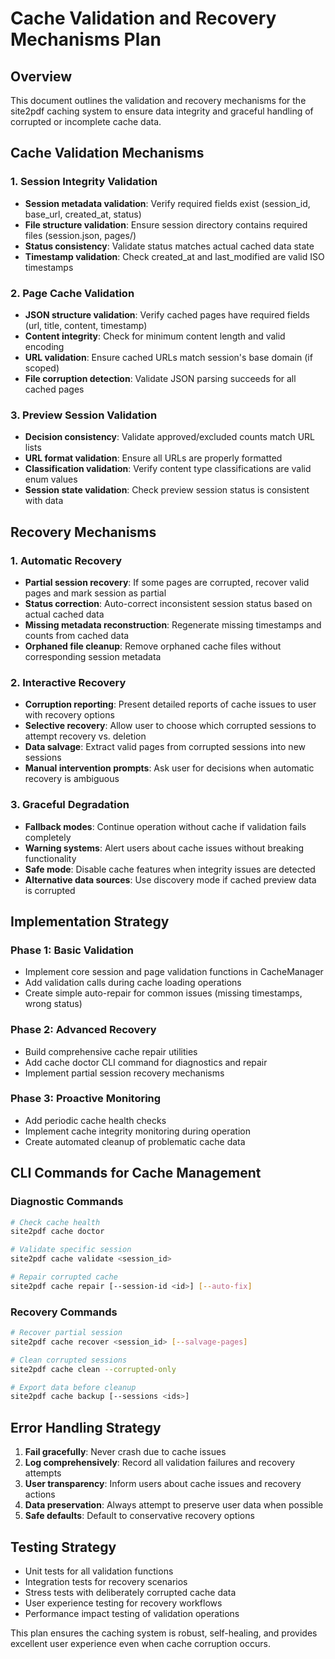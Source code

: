 # Cache Validation and Recovery Mechanisms Plan

## Overview
This document outlines the validation and recovery mechanisms for the site2pdf caching system to ensure data integrity and graceful handling of corrupted or incomplete cache data.

## Cache Validation Mechanisms

### 1. Session Integrity Validation
- **Session metadata validation**: Verify required fields exist (session_id, base_url, created_at, status)
- **File structure validation**: Ensure session directory contains required files (session.json, pages/)
- **Status consistency**: Validate status matches actual cached data state
- **Timestamp validation**: Check created_at and last_modified are valid ISO timestamps

### 2. Page Cache Validation
- **JSON structure validation**: Verify cached pages have required fields (url, title, content, timestamp)
- **Content integrity**: Check for minimum content length and valid encoding
- **URL validation**: Ensure cached URLs match session's base domain (if scoped)
- **File corruption detection**: Validate JSON parsing succeeds for all cached pages

### 3. Preview Session Validation
- **Decision consistency**: Validate approved/excluded counts match URL lists
- **URL format validation**: Ensure all URLs are properly formatted
- **Classification validation**: Verify content type classifications are valid enum values
- **Session state validation**: Check preview session status is consistent with data

## Recovery Mechanisms

### 1. Automatic Recovery
- **Partial session recovery**: If some pages are corrupted, recover valid pages and mark session as partial
- **Status correction**: Auto-correct inconsistent session status based on actual cached data
- **Missing metadata reconstruction**: Regenerate missing timestamps and counts from cached data
- **Orphaned file cleanup**: Remove orphaned cache files without corresponding session metadata

### 2. Interactive Recovery
- **Corruption reporting**: Present detailed reports of cache issues to user with recovery options
- **Selective recovery**: Allow user to choose which corrupted sessions to attempt recovery vs. deletion
- **Data salvage**: Extract valid pages from corrupted sessions into new sessions
- **Manual intervention prompts**: Ask user for decisions when automatic recovery is ambiguous

### 3. Graceful Degradation
- **Fallback modes**: Continue operation without cache if validation fails completely
- **Warning systems**: Alert users about cache issues without breaking functionality
- **Safe mode**: Disable cache features when integrity issues are detected
- **Alternative data sources**: Use discovery mode if cached preview data is corrupted

## Implementation Strategy

### Phase 1: Basic Validation
- Implement core session and page validation functions in CacheManager
- Add validation calls during cache loading operations
- Create simple auto-repair for common issues (missing timestamps, wrong status)

### Phase 2: Advanced Recovery
- Build comprehensive cache repair utilities
- Add cache doctor CLI command for diagnostics and repair
- Implement partial session recovery mechanisms

### Phase 3: Proactive Monitoring
- Add periodic cache health checks
- Implement cache integrity monitoring during operation
- Create automated cleanup of problematic cache data

## CLI Commands for Cache Management

### Diagnostic Commands
```bash
# Check cache health
site2pdf cache doctor

# Validate specific session
site2pdf cache validate <session_id>

# Repair corrupted cache
site2pdf cache repair [--session-id <id>] [--auto-fix]
```

### Recovery Commands
```bash
# Recover partial session
site2pdf cache recover <session_id> [--salvage-pages]

# Clean corrupted sessions
site2pdf cache clean --corrupted-only

# Export data before cleanup
site2pdf cache backup [--sessions <ids>]
```

## Error Handling Strategy

1. **Fail gracefully**: Never crash due to cache issues
2. **Log comprehensively**: Record all validation failures and recovery attempts
3. **User transparency**: Inform users about cache issues and recovery actions
4. **Data preservation**: Always attempt to preserve user data when possible
5. **Safe defaults**: Default to conservative recovery options

## Testing Strategy

- Unit tests for all validation functions
- Integration tests for recovery scenarios
- Stress tests with deliberately corrupted cache data
- User experience testing for recovery workflows
- Performance impact testing of validation operations

This plan ensures the caching system is robust, self-healing, and provides excellent user experience even when cache corruption occurs.